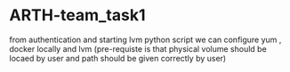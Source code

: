 # ARTH-team_task1
from authentication and starting lvm python script we can configure yum , docker locally and lvm (pre-requiste is that physical volume should be locaed by user and path should be given correctly by user)
